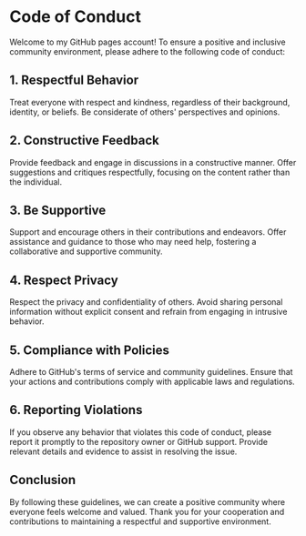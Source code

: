 # Code of Conduct

Welcome to my GitHub pages account! To ensure a positive and inclusive community environment, please adhere to the following code of conduct:

## 1. Respectful Behavior

Treat everyone with respect and kindness, regardless of their background, identity, or beliefs. Be considerate of others' perspectives and opinions.

## 2. Constructive Feedback

Provide feedback and engage in discussions in a constructive manner. Offer suggestions and critiques respectfully, focusing on the content rather than the individual.

## 3. Be Supportive

Support and encourage others in their contributions and endeavors. Offer assistance and guidance to those who may need help, fostering a collaborative and supportive community.

## 4. Respect Privacy

Respect the privacy and confidentiality of others. Avoid sharing personal information without explicit consent and refrain from engaging in intrusive behavior.

## 5. Compliance with Policies

Adhere to GitHub's terms of service and community guidelines. Ensure that your actions and contributions comply with applicable laws and regulations.

## 6. Reporting Violations

If you observe any behavior that violates this code of conduct, please report it promptly to the repository owner or GitHub support. Provide relevant details and evidence to assist in resolving the issue.

## Conclusion

By following these guidelines, we can create a positive community where everyone feels welcome and valued. Thank you for your cooperation and contributions to maintaining a respectful and supportive environment.
